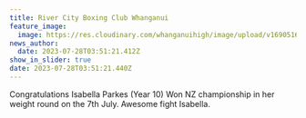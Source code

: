 ```yaml
---
title: River City Boxing Club Whanganui
feature_image:
  image: https://res.cloudinary.com/whanganuihigh/image/upload/v1690516381/News/Isabella_Parkes_River_City_Boxing_Club.jpg
news_author:
  date: 2023-07-28T03:51:21.412Z
show_in_slider: true
date: 2023-07-28T03:51:21.440Z
---
```

Congratulations Isabella Parkes (Year 10) Won NZ championship in her weight round on the 7th July. Awesome fight Isabella.